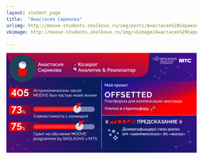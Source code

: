 ```yaml
---
layout: student_page
title:  "Анастасия Сирикова"
urlimg: http://moove-students.skolkovo.ru/img/posts/Анастасия%20Сирикова.png
vkimage: http://moove-students.skolkovo.ru/img/vkimage/Анастасия%20Сирикова%20для%20Вк.png

---
```

<img class="img-fluid" src="/img/posts/Анастасия Сирикова.png" alt="moove-2">
